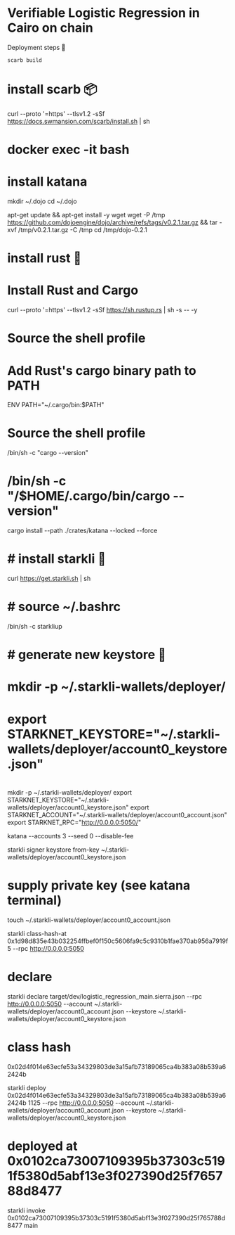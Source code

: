 # Verifiable Logistic Regression in Cairo on chain


Deployment steps 🚀

``` 
scarb build
```



# install scarb 📦️
curl --proto '=https' --tlsv1.2 -sSf https://docs.swmansion.com/scarb/install.sh | sh 
    
# docker exec -it <container-name> bash

# install katana 
mkdir ~/.dojo 
cd ~/.dojo

apt-get update && apt-get install -y wget
wget -P /tmp https://github.com/dojoengine/dojo/archive/refs/tags/v0.2.1.tar.gz && tar -xvf /tmp/v0.2.1.tar.gz -C /tmp
cd /tmp/dojo-0.2.1

# install rust 🦀
# Install Rust and Cargo
curl --proto '=https' --tlsv1.2 -sSf https://sh.rustup.rs | sh -s -- -y

# Source the shell profile
# Add Rust's cargo binary path to PATH
ENV PATH="~/.cargo/bin:$PATH"

# Source the shell profile

/bin/sh -c "cargo --version"

#
# /bin/sh -c "/$HOME/.cargo/bin/cargo --version"


cargo install --path ./crates/katana --locked --force

# # install starkli 🔨
curl https://get.starkli.sh | sh
# # source ~/.bashrc 
/bin/sh -c starkliup

# # generate new keystore 🔑
# mkdir -p ~/.starkli-wallets/deployer/
# export STARKNET_KEYSTORE="~/.starkli-wallets/deployer/account0_keystore.json"
# 

mkdir -p ~/.starkli-wallets/deployer/
export STARKNET_KEYSTORE="~/.starkli-wallets/deployer/account0_keystore.json"
export STARKNET_ACCOUNT="~/.starkli-wallets/deployer/account0_account.json"
export STARKNET_RPC="http://0.0.0.0:5050/"


katana --accounts 3 --seed 0 --disable-fee


starkli signer keystore from-key ~/.starkli-wallets/deployer/account0_keystore.json
# supply private key (see katana terminal)

touch ~/.starkli-wallets/deployer/account0_account.json

starkli class-hash-at 0x1d98d835e43b032254ffbef0f150c5606fa9c5c9310b1fae370ab956a7919f5 --rpc http://0.0.0.0:5050

# declare
starkli declare target/dev/logistic_regression_main.sierra.json --rpc http://0.0.0.0:5050 --account ~/.starkli-wallets/deployer/account0_account.json --keystore ~/.starkli-wallets/deployer/account0_keystore.json



# class hash
0x02d4f014e63ecfe53a34329803de3a15afb73189065ca4b383a08b539a62424b


starkli deploy 0x02d4f014e63ecfe53a34329803de3a15afb73189065ca4b383a08b539a62424b 1125 --rpc http://0.0.0.0:5050 --account ~/.starkli-wallets/deployer/account0_account.json --keystore ~/.starkli-wallets/deployer/account0_keystore.json


# deployed at 0x0102ca73007109395b37303c5191f5380d5abf13e3f027390d25f765788d8477

starkli invoke 0x0102ca73007109395b37303c5191f5380d5abf13e3f027390d25f765788d8477 main
